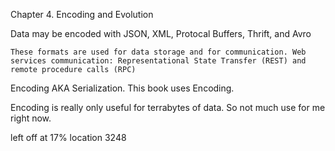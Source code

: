 Chapter 4. Encoding and Evolution

Data may be encoded with JSON, XML, Protocal Buffers, Thrift, and Avro

    These formats are used for data storage and for communication. Web services communication: Representational State Transfer (REST) and remote procedure calls (RPC)

Encoding AKA Serialization. This book uses Encoding.

Encoding is really only useful for terrabytes of data. So not much use for me right now.

left off at 17% location 3248